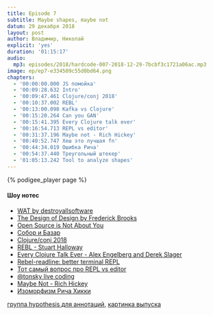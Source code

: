 ```yaml
---
title: Episode 7
subtitle: Maybe shapes, maybe not
datum: 29 декабря 2018
layout: post
author: Владимир, Николай
explicit: 'yes'
duration: '01:15:17'
audio:
  mp3: episodes/2018/hardcode-007-2018-12-29-7bcbf3c1721a06ac.mp3
image: ep/ep7-e334509c55d0bd64.png
chapters:
  - '00:00:00.000 JS помойка'
  - '00:09:28.632 Intro'
  - '00:09:47.461 Clojure/conj 2018'
  - '00:10:37.002 REBL'
  - '00:13:00.098 Kafka vs Clojure'
  - '00:15:20.264 Can you GAN'
  - '00:15:41.395 Every Clojure talk ever'
  - '00:16:54.713 REPL vs editor'
  - '00:31:37.196 Maybe not - Rich Hickey'
  - '00:40:52.747 Хеш это лучшая fn'
  - '00:44:34.019 Ошибка Рича'
  - '00:54:37.440 Треугольный штекер'
  - '01:05:13.242 Tool to analyze shapes'
---
```


{% podigee_player page %}

#### Шоу нотес

  * [WAT by destroyallsoftware](https://www.destroyallsoftware.com/talks/wat)
  * [The Design of Design by Frederick Brooks](https://www.amazon.com/Design-Essays-Computer-Scientist/dp/0201362988)
  * [Open Source is Not About You](https://gist.github.com/richhickey/1563cddea1002958f96e7ba9519972d9)
  * [Собор и Базар](http://lib.ru/LINUXGUIDE/bazar.txt_with-big-pictures.html)
  * [Clojure/conj 2018](https://www.youtube.com/playlist?list=PLZdCLR02grLpMkEBXT22FTaJYxB92i3V3)
  * [REBL - Stuart Halloway](https://www.youtube.com/watch?v=c52QhiXsmyI)
  * [Every Clojure Talk Ever - Alex Engelberg and Derek Slager](https://www.youtube.com/watch?v=jlPaby7suOc)
  * [Rebel-readline: better terminal REPL](https://github.com/bhauman/rebel-readline)
  * [Тот самый вопрос про REPL vs editor](https://twitter.com/razum2um/status/1053363306289917952)
  * [@tonsky live coding](https://www.youtube.com/watch?v=YZzkQW9Unvo&list=PLdSfLyn35ej-oCU2w8fKfdEih7ME7Jhq8)
  * [Maybe Not - Rich Hickey](https://www.youtube.com/watch?v=YR5WdGrpoug)
  * [Изоморфизм Pича Хикки](https://www.youtube.com/watch?v=b-Eq4YV4uwc)

[группа hypothesis для аннотаций](https://hypothes.is/groups/e1jPM3JQ/hardcodefm),
[картинка выпуска](https://keedan.com/track/2018/08/26/keigo-k5fuwa-ig/)
